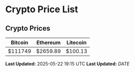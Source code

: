 # Crypto Price List

## Crypto Prices
| Bitcoin | Ethereum | Litecoin |
| ------- | -------- | -------- |
| $111749 | $2659.89 | $100.13 |
**Last Updated:** 2025-05-22 19:15 UTC
**Last Updated:** $DATE$
